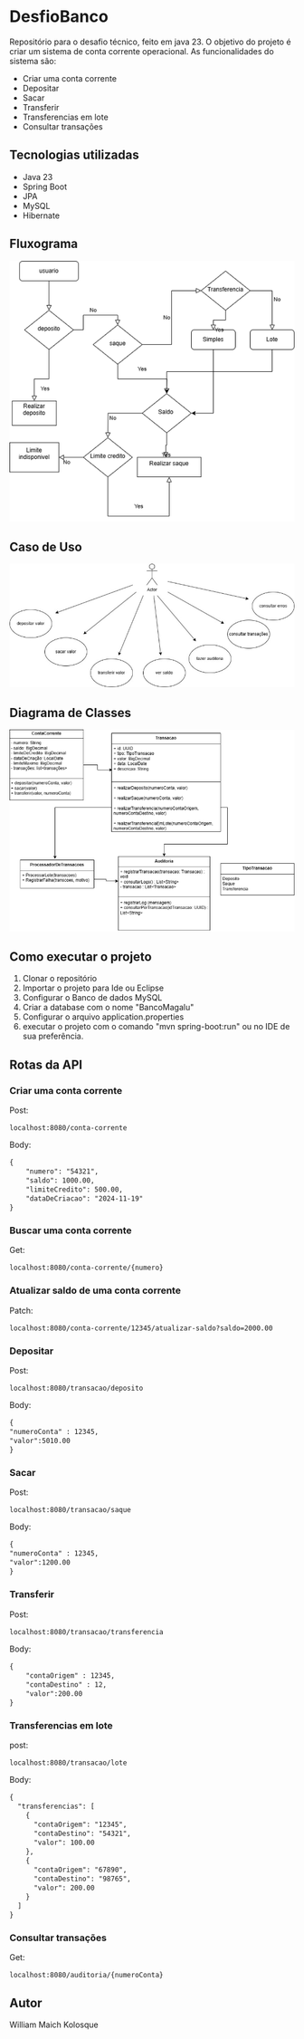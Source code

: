 # DesfioBanco
Repositório para o desafio técnico, feito em java 23. O objetivo do projeto é criar um sistema de conta corrente operacional.
As funcionalidades do sistema são:
- Criar uma conta corrente
- Depositar
- Sacar
- Transferir
- Transferencias em lote
- Consultar transações

## Tecnologias utilizadas
- Java 23
- Spring Boot
- JPA
- MySQL
- Hibernate

## Fluxograma 

![Fluxograma](Fluxograma.drawio.png)

## Caso de Uso

![Caso de Uso](casodeuso.jpg)

## Diagrama de Classes

![Diagrama de Classes](BancoMagalu.drawio.png)

## Como executar o projeto

 1. Clonar o repositório
 2. Importar o projeto para Ide ou Eclipse
 3. Configurar o Banco de dados MySQL 
 4. Criar a database com o nome "BancoMagalu" 
 5. Configurar o arquivo application.properties
 6. executar o projeto com o comando "mvn spring-boot:run" ou no IDE de sua preferência.

## Rotas da API

### Criar uma conta corrente
Post:
```
localhost:8080/conta-corrente
```
Body: 
```
{
    "numero": "54321",
    "saldo": 1000.00,
    "limiteCredito": 500.00,
    "dataDeCriacao": "2024-11-19"
}
```

### Buscar uma conta corrente
Get:
```
localhost:8080/conta-corrente/{numero}
```

### Atualizar saldo de uma conta corrente
Patch:
```
localhost:8080/conta-corrente/12345/atualizar-saldo?saldo=2000.00
```

### Depositar
Post:
```
localhost:8080/transacao/deposito
```
Body: 
```
{
"numeroConta" : 12345,
"valor":5010.00
}
```

### Sacar
Post:
```
localhost:8080/transacao/saque
```
Body: 
```
{
"numeroConta" : 12345,
"valor":1200.00
}
```

### Transferir
Post:
```
localhost:8080/transacao/transferencia
```
Body: 
```
{
    "contaOrigem" : 12345,
    "contaDestino" : 12,
    "valor":200.00
}
```

### Transferencias em lote
post:
```
localhost:8080/transacao/lote
```
Body: 
```
{
  "transferencias": [
    {
      "contaOrigem": "12345",
      "contaDestino": "54321",
      "valor": 100.00
    },
    {
      "contaOrigem": "67890",
      "contaDestino": "98765",
      "valor": 200.00
    }
  ]
}
```

### Consultar transações
Get:
```
localhost:8080/auditoria/{numeroConta}  
``` 

## Autor

William Maich Kolosque




